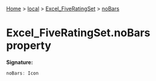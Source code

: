 [Home](./index) &gt; [local](local.md) &gt; [Excel\_FiveRatingSet](local.excel_fiveratingset.md) &gt; [noBars](local.excel_fiveratingset.nobars.md)

# Excel\_FiveRatingSet.noBars property


**Signature:**
```javascript
noBars: Icon
```
